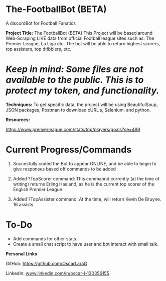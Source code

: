 # The-FootballBot (BETA)
A discordBot for Football Fanatics

**Project Title:** The FootballBot (BETA)
This Project will be based around Web-Scraping LIVE data from official Football league sites such as: The Premier League, La Liga etc. The bot will be able to return highest scorers, top assisters, top dribblers, etc.

# ***Keep in mind: Some files are not available to the public. This is to protect my token, and functionality.***

**Techniques:**
To get specific data, the project will be using BeautifulSoup, JSON packages, Postman to download cURL's, Selenium, and python.

**Resources:**

https://www.premierleague.com/stats/top/players/goals?se=489

# **Current Progress/Commands**
1) Succesfully coded the Bot to appear ONLINE, and be able to begin to give responses based off commands to be added

2) Added ?TopScorer command: This commannd currently (at the time of writing) returns Erling Haaland, as he is the current top scorer of the English Premier League

3) Added ?TopAssister command: At the time, will return Kevin De Bruyne. 16 assists.

# **To-Do**
- Add commands for other stats.
- Create a small chat script to have user and bot interact with small talk.



**Personal Links**

GitHub: https://github.com/OscarLaraG






LinkedIn: www.linkedin.com/in/oscar-l-130356155
